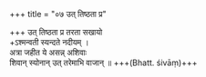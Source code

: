 +++
title = "०७ उत् तिष्ठता प्र"

+++
उत् तिष्ठता प्र तरता सखायो  
+ऽश्मन्वती स्यन्दते नदीयम् ।  
अत्रा जहीत ये असन्न् अशिवाः  
शिवान् स्योनान् उत् तरेमाभि वाजान् ॥ +++(Bhatt. śivāṃ)+++